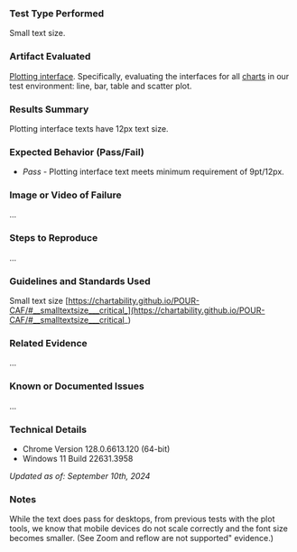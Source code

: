 ### Test Type Performed
Small text size. 

### Artifact Evaluated
[Plotting interface](https://docs.bokeh.org/en/latest/docs/user_guide/basic.html#ug-basic). Specifically, evaluating the interfaces for all [charts](https://quansight-labs.github.io/bokeh-a11y-audit/#_ts1723552414769) in our test environment: line, bar, table and scatter plot.

### Results Summary
Plotting interface texts have 12px text size.

### Expected Behavior (Pass/Fail)
- *Pass* - Plotting interface text meets minimum requirement of 9pt/12px. 

### Image or Video of Failure 
...

### Steps to Reproduce
...

### Guidelines and Standards Used
Small text size [https://chartability.github.io/POUR-CAF/#__smalltextsize___critical_](https://chartability.github.io/POUR-CAF/#__smalltextsize___critical_)

### Related Evidence
...

### Known or Documented Issues
...

### Technical Details
- Chrome Version 128.0.6613.120 (64-bit)
- Windows 11 Build 22631.3958

*Updated as of: September 10th, 2024*

### Notes
While the text does pass for desktops, from previous tests with the plot tools, we know that mobile devices do not scale correctly and the font size becomes smaller. (See Zoom and reflow are not supported" evidence.)
